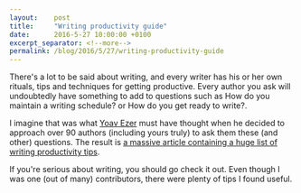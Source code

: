 ```yaml
---
layout:    post
title:     "Writing productivity guide"
date:      2016-5-27 10:00:00 +0100
excerpt_separator: <!--more-->
permalink: /blog/2016/5/27/writing-productivity-guide
---
```


There's a lot to be said about writing, and every writer has his or her own rituals, tips and techniques for getting productive. Every author you ask will undoubtedly have something to add to questions such as How do you maintain a writing schedule? or How do you get ready to write?.

<!--more-->
I imagine that was what [Yoav Ezer](https://twitter.com/yoavezer) must have thought when he decided to approach over 90 authors (including yours truly) to ask them these (and other) questions. The result is [a massive article containing a huge list of writing productivity tips](http://bestsellerwebsites.com/how-to-write-more-90-authors-share-their-best-writing-habits-and-productivity-tips/).

If you're serious about writing, you should go check it out. Even though I was one (out of many) contributors, there were plenty of tips I found useful.